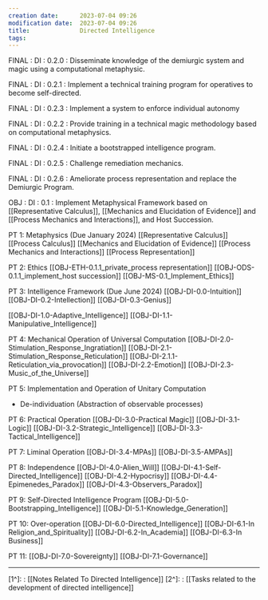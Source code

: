 ```yaml
---
creation date:		2023-07-04 09:26
modification date:	2023-07-04 09:26
title: 				Directed Intelligence
tags:
---
```

FINAL : DI : 0.2.0 : Disseminate knowledge of the demiurgic system and magic using a computational metaphysic.

FINAL : DI : 0.2.1 : Implement a technical training program for operatives to become self-directed.

FINAL : DI : 0.2.3 : Implement a system to enforce individual autonomy

FINAL : DI : 0.2.2 : Provide training in a technical magic methodology based on computational metaphysics.

FINAL : DI : 0.2.4 : Initiate a bootstrapped intelligence program.

FINAL : DI : 0.2.5 : Challenge remediation mechanics.

FINAL : DI : 0.2.6 : Ameliorate process representation and replace the Demiurgic Program.

OBJ : DI : 0.1 : Implement Metaphysical Framework based on [[Representative Calculus]], [[Mechanics and Elucidation of Evidence]] and [[Process Mechanics and Interactions]], and Host Succession.

PT 1: Metaphysics (Due January 2024)
[[Representative Calculus]]  
[[Process Calculus]]
[[Mechanics and Elucidation of Evidence]]
[[Process Mechanics and Interactions]]
[[Process Representation]]

PT 2: Ethics
[[OBJ-ETH-0.1.1_private_process representation]]
[[OBJ-ODS-0.1.1_implement_host succession]]
[[OBJ-MS-0.1_Implement_Ethics]]

PT 3: Intelligence Framework (Due June 2024)
[[OBJ-DI-0.0-Intuition]]
[[OBJ-DI-0.2-Intellection]]
[[OBJ-DI-0.3-Genius]]

[[OBJ-DI-1.0-Adaptive_Intelligence]]
[[OBJ-DI-1.1-Manipulative_Intelligence]]

PT 4: Mechanical Operation of Universal Computation
[[OBJ-DI-2.0-Stimulation_Response_Ingratiation]]
[[OBJ-DI-2.1-Stimulation_Response_Reticulation]]
[[OBJ-DI-2.1.1-Reticulation_via_provocation]]
[[OBJ-DI-2.2-Emotion]]
[[OBJ-DI-2.3-Music_of_the_Universe]]

PT 5: Implementation and Operation of Unitary Computation
* De-individuation (Abstraction of observable processes)

PT 6: Practical Operation
[[OBJ-DI-3.0-Practical Magic]]
[[OBJ-DI-3.1-Logic]]
[[OBJ-DI-3.2-Strategic_Intelligence]]
[[OBJ-DI-3.3-Tactical_Intelligence]]

PT 7: Liminal Operation
[[OBJ-DI-3.4-MPAs]]
[[OBJ-DI-3.5-AMPAs]]

PT 8: Independence
[[OBJ-DI-4.0-Alien_Will]]
[[OBJ-DI-4.1-Self-Directed_Intelligence]]
[[OBJ-DI-4.2-Hypocrisy]]
[[OBJ-DI-4.4-Epimenedes_Paradox]]
[[OBJ-DI-4.3-Observers_Paradox]]

PT 9: Self-Directed Intelligence Program
[[OBJ-DI-5.0-Bootstrapping_Intelligence]] 
[[OBJ-DI-5.1-Knowledge_Generation]]

PT 10: Over-operation
[[OBJ-DI-6.0-Directed_Intelligence]]
[[OBJ-DI-6.1-In Religion_and_Spirituality]]
[[OBJ-DI-6.2-In_Academia]]
[[OBJ-DI-6.3-In Business]]

PT 11: 
[[OBJ-DI-7.0-Sovereignty]]
[[OBJ-DI-7.1-Governance]]

---
[1^]: : [[Notes Related To Directed Intelligence]]
[2^]: : [[Tasks related to the development of directed intelligence]]
